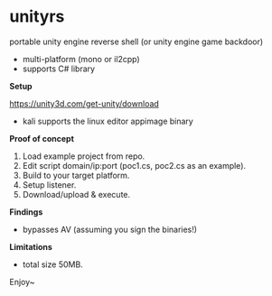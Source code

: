 # unityrs

portable unity engine reverse shell (or unity engine game backdoor)

- multi-platform (mono or il2cpp)
- supports C# library

**Setup**

https://unity3d.com/get-unity/download

- kali supports the linux editor appimage binary

**Proof of concept**

1. Load example project from repo.
2. Edit script domain/ip:port (poc1.cs, poc2.cs as an example).
3. Build to your target platform.
4. Setup listener.
5. Download/upload & execute.

**Findings**

- bypasses AV (assuming you sign the binaries!)

**Limitations**

- total size 50MB. 

Enjoy~
